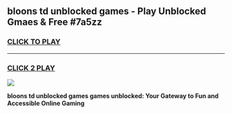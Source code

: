 
## bloons td unblocked games - Play Unblocked Gmaes & Free #7a5zz
<h3>
<a href="https://premium.freeplayer.one?title=bloons_td_unblocked_games&ref=01M">CLICK TO PLAY</a></h3>
<hr>

<h3>
<a href="https://premium.freeplayer.one?title=bloons_td_unblocked_games&ref=01M">CLICK 2 PLAY</a>
  
</h3>

<a href="https://premium.freeplayer.one?title=bloons_td_unblocked_games&ref=01M"><img src="https://clearcache.store/games.png"></a>


**bloons td unblocked games games unblocked: Your Gateway to Fun and Accessible Online Gaming**
